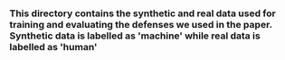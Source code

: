 ### This directory contains the synthetic and real data used for training and evaluating the defenses we used in the paper. Synthetic data is labelled as 'machine' while real data is labelled as 'human'

